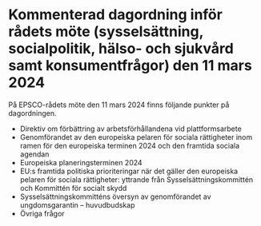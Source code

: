 # Kommenterad dagordning inför rådets möte (sysselsättning, socialpolitik, hälso- och sjukvård samt konsumentfrågor) den 11 mars 2024

På EPSCO-rådets möte den 11 mars 2024 finns följande punkter på dagordningen.

* Direktiv om förbättring av arbetsförhållandena vid plattformsarbete
* Genomförandet av den europeiska pelaren för sociala rättigheter
  inom ramen för den europeiska terminen 2024 och den framtida
  sociala agendan
* Europeiska planeringsterminen 2024
* EU:s framtida politiska prioriteringar när det gäller den europeiska
  pelaren för sociala rättigheter: yttrande från Sysselsättningskommittén
  och Kommittén för socialt skydd
* Sysselsättningskommitténs översyn av genomförandet av
  ungdomsgarantin – huvudbudskap
* Övriga frågor

